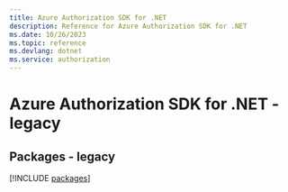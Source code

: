 ```yaml
---
title: Azure Authorization SDK for .NET
description: Reference for Azure Authorization SDK for .NET
ms.date: 10/26/2023
ms.topic: reference
ms.devlang: dotnet
ms.service: authorization
---
```

# Azure Authorization SDK for .NET - legacy
## Packages - legacy
[!INCLUDE [packages](authorization-index.md)]